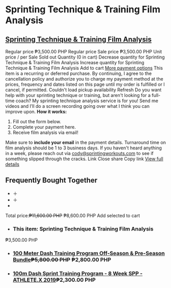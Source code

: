 # Sprinting Technique & Training Film Analysis
## [ Sprinting Technique & Training Film Analysis  ](https://sprintingworkouts.com/products/sprinting-technique-analysis)
Regular price ₱3,500.00 PHP 
Regular price Sale price ₱3,500.00 PHP 
Unit price / per 
Sale  Sold out 
Quantity  (0 in cart)
Decrease quantity for Sprinting Technique &amp; Training Film Analysis Increase quantity for Sprinting Technique &amp; Training Film Analysis
Add to cart 
[More payment options](https://sprintingworkouts.com/products/sprinting-technique-analysis) This item is a recurring or deferred purchase. By continuing, I agree to the cancellation policy and authorize you to charge my payment method at the prices, frequency and dates listed on this page until my order is fulfilled or I cancel, if permitted. 
Couldn't load pickup availability
Refresh 
Do you want help with your sprinting technique or training, but aren't looking for a full-time coach? My sprinting technique analysis service is for you!
Send me videos and I’ll do a screen recording going over what I think you can improve upon.
**How it works:**
  1. Fill out the form below.
  2. Complete your payment here.
  3. Receive film analysis via email!


Make sure to **include your email** in the payment details.
Turnaround time on film analysis should be 1 to 3 business days. If you haven't heard anything in a week, please reach out via cody@sprintingworkouts.com to see if something slipped through the cracks.
Link
Close share Copy link
[ View full details ](https://sprintingworkouts.com/products/sprinting-technique-analysis)
## Frequently Bought Together
  * ＋
  * ＋
  * 

Total price:~~₱11,600.00 PHP~~ ₱8,600.00 PHP
Add selected to cart
  * ###  This item: Sprinting Technique & Training Film Analysis
₱3,500.00 PHP
  * ### [100 Meter Dash Training Program Off-Season & Pre-Season Bundle](https://sprintingworkouts.com/products/off-season-pre-season-100m-dash-training-program-bundle?variant=12509646946367)~~₱5,800.00 PHP~~ ₱2,800.00 PHP
  * ### [100m Dash Sprint Training Program - 8 Week SPP - ATHLETE.X 2019](https://sprintingworkouts.com/products/100m-dash-program-spp?variant=13927223263295)₱2,300.00 PHP



